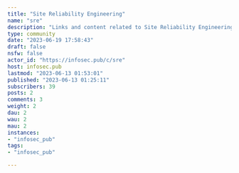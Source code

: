 ```yaml
---
title: "Site Reliability Engineering" 
name: "sre"
description: "Links and content related to Site Reliability Engineering (SRE), observability, system monitoring, and related topics. Related to DevOps, DevSecOps, etc.Not affiliated with the subreddit r/sre, though the topics are similar in scope"
type: community
date: "2023-06-19 17:58:43"
draft: false
nsfw: false
actor_id: "https://infosec.pub/c/sre"
host: infosec.pub
lastmod: "2023-06-13 01:53:01"
published: "2023-06-13 01:25:11"
subscribers: 39
posts: 2
comments: 3
weight: 2
dau: 2
wau: 2
mau: 2
instances:
- "infosec_pub"
tags: 
- "infosec_pub"

---
```

